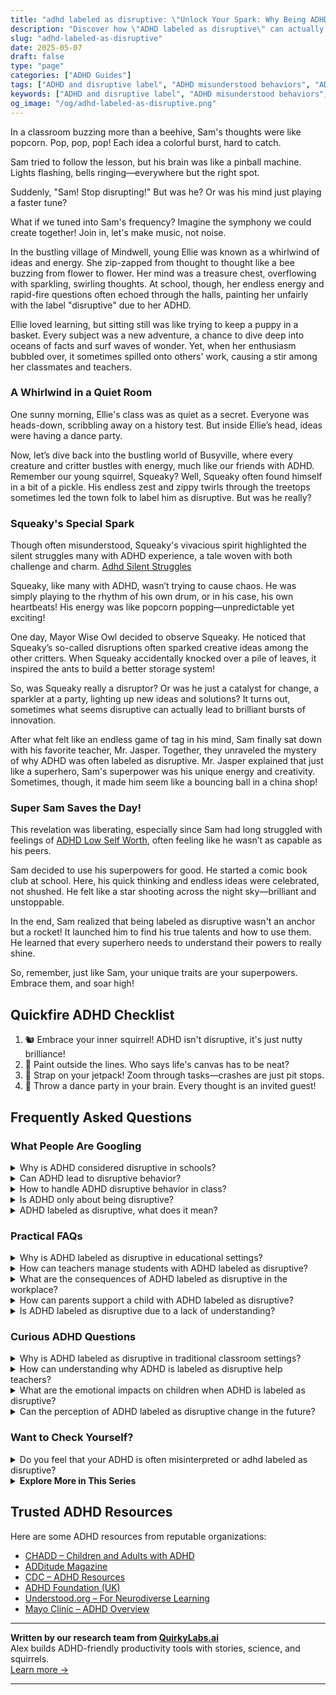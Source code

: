 ```yaml
---
title: "adhd labeled as disruptive: \"Unlock Your Spark: Why Being ADHD & Disruptive Rocks!\""
description: "Discover how \"ADHD labeled as disruptive\" can actually be a sign of vibrant creativity. Dive into our blog to feel seen and celebrate your unique mind!"
slug: "adhd-labeled-as-disruptive"
date: 2025-05-07
draft: false
type: "page"
categories: ["ADHD Guides"]
tags: ["ADHD and disruptive label", "ADHD misunderstood behaviors", "ADHD classroom challenges", "ADHD creative minds", "ADHD emotional support", "rethinking ADHD perceptions", "ADHD validation strategies"]
keywords: ["ADHD and disruptive label", "ADHD misunderstood behaviors", "ADHD classroom challenges", "ADHD creative minds", "ADHD emotional support", "rethinking ADHD perceptions", "ADHD validation strategies"]
og_image: "/og/adhd-labeled-as-disruptive.png"
---
```


In a classroom buzzing more than a beehive, Sam's thoughts were like popcorn. Pop, pop, pop! Each idea a colorful burst, hard to catch.

Sam tried to follow the lesson, but his brain was like a pinball machine. Lights flashing, bells ringing—everywhere but the right spot.

Suddenly, "Sam! Stop disrupting!" But was he? Or was his mind just playing a faster tune?

What if we tuned into Sam's frequency? Imagine the symphony we could create together! Join in, let's make music, not noise.

In the bustling village of Mindwell, young Ellie was known as a whirlwind of ideas and energy. She zip-zapped from thought to thought like a bee buzzing from flower to flower. Her mind was a treasure chest, overflowing with sparkling, swirling thoughts. At school, though, her endless energy and rapid-fire questions often echoed through the halls, painting her unfairly with the label "disruptive" due to her ADHD.

Ellie loved learning, but sitting still was like trying to keep a puppy in a basket. Every subject was a new adventure, a chance to dive deep into oceans of facts and surf waves of wonder. Yet, when her enthusiasm bubbled over, it sometimes spilled onto others' work, causing a stir among her classmates and teachers.

### A Whirlwind in a Quiet Room

One sunny morning, Ellie's class was as quiet as a secret. Everyone was heads-down, scribbling away on a history test. But inside Ellie’s head, ideas were having a dance party.

Now, let’s dive back into the bustling world of Busyville, where every creature and critter bustles with energy, much like our friends with ADHD. Remember our young squirrel, Squeaky? Well, Squeaky often found himself in a bit of a pickle. His endless zest and zippy twirls through the treetops sometimes led the town folk to label him as disruptive. But was he really?

### Squeaky's Special Spark

Though often misunderstood, Squeaky's vivacious spirit highlighted the silent struggles many with ADHD experience, a tale woven with both challenge and charm. [Adhd Silent Struggles](/pages/adhd-silent-struggles/)

Squeaky, like many with ADHD, wasn’t trying to cause chaos. He was simply playing to the rhythm of his own drum, or in his case, his own heartbeats! His energy was like popcorn popping—unpredictable yet exciting!

One day, Mayor Wise Owl decided to observe Squeaky. He noticed that Squeaky’s so-called disruptions often sparked creative ideas among the other critters. When Squeaky accidentally knocked over a pile of leaves, it inspired the ants to build a better storage system!

So, was Squeaky really a disruptor? Or was he just a catalyst for change, a sparkler at a party, lighting up new ideas and solutions? It turns out, sometimes what seems disruptive can actually lead to brilliant bursts of innovation.

After what felt like an endless game of tag in his mind, Sam finally sat down with his favorite teacher, Mr. Jasper. Together, they unraveled the mystery of why ADHD was often labeled as disruptive. Mr. Jasper explained that just like a superhero, Sam's superpower was his unique energy and creativity. Sometimes, though, it made him seem like a bouncing ball in a china shop!

### Super Sam Saves the Day!

This revelation was liberating, especially since Sam had long struggled with feelings of [ADHD Low Self Worth](/pages/adhd-low-self-worth/), often feeling like he wasn’t as capable as his peers.

Sam decided to use his superpowers for good. He started a comic book club at school. Here, his quick thinking and endless ideas were celebrated, not shushed. He felt like a star shooting across the night sky—brilliant and unstoppable.

In the end, Sam realized that being labeled as disruptive wasn't an anchor but a rocket! It launched him to find his true talents and how to use them. He learned that every superhero needs to understand their powers to really shine.

So, remember, just like Sam, your unique traits are your superpowers. Embrace them, and soar high!

## Quickfire ADHD Checklist

1. 🐿️ Embrace your inner squirrel! ADHD isn't disruptive, it's just nutty brilliance!
2. 🎨 Paint outside the lines. Who says life's canvas has to be neat?
3. 🚀 Strap on your jetpack! Zoom through tasks—crashes are just pit stops.
4. 🎉 Throw a dance party in your brain. Every thought is an invited guest!

## Frequently Asked Questions



### What People Are Googling

<details><summary>Why is ADHD considered disruptive in schools?</summary><p>ADHD can be seen as disruptive in schools primarily because traditional classroom settings often emphasize quiet, still, and uniform learning styles, which might not align well with the energetic and varied engagement styles of students with ADHD. These wonderful students may experience challenges with sustained attention or impulse control, making it tough to conform to conventional classroom expectations like sitting still or waiting to speak. It’s important to remember that this doesn’t reflect a lack of intelligence or capability, but rather a mismatch between the school environment and the unique ways in which these students process information and interact with the world. Recognizing and adapting teaching methods to include more dynamic and inclusive strategies can really help bridge this gap and allow students with ADHD to thrive.</p></details>
<details><summary>Can ADHD lead to disruptive behavior?</summary><p>Absolutely, it's quite common for ADHD to be associated with behaviors that can seem disruptive. This often stems from the brain's unique wiring in ADHD, which impacts impulse control and attention regulation. It's important to remember that this isn't about being difficult on purpose; it’s more about how some situations are processed and responded to differently. Understanding and support can really make a difference in managing these behaviors effectively.</p></details>
<details><summary>How to handle ADHD disruptive behavior in class?</summary><p>Dealing with ADHD-related disruptive behavior in class can be challenging, but a compassionate approach often yields the best results. First, it's essential to create a structured environment where expectations are clear but also allow for some flexibility to accommodate ADHD traits. Incorporating regular breaks, interactive learning activities, and clear, concise instructions can help maintain focus and reduce feelings of restlessness. Lastly, remember that positive reinforcement and understanding can go a long way in helping students feel supported and valued, making it easier for them to engage positively in the classroom environment.</p></details>
<details><summary>Is ADHD only about being disruptive?</summary><p>Absolutely not! ADHD involves a wide range of traits and behaviors, and being disruptive isn't a core feature for many individuals. In fact, ADHD includes challenges with attention regulation, impulsivity, and hyperactivity, which can manifest differently from person to person. Some might have difficulties with organization or time management rather than disruptive behavior. It's all about understanding each person's unique experiences and strengths.</p></details>
<details><summary>ADHD labeled as disruptive, what does it mean?</summary><p>When someone describes ADHD as "disruptive," they're often referring to behaviors that can interrupt typical activities or deviate from expected social norms, like difficulty staying seated, frequent interruptions in conversation, or challenges with maintaining focus. It's important to remember that these manifestations are not intentional disruptions but are part of the neurological wiring of someone with ADHD. Recognizing this can help shift the perspective from blame to understanding, creating a more supportive environment. This understanding is key in fostering positive relationships and effective strategies to work with ADHD, rather than against it.</p></details>



### Practical FAQs

<details><summary>Why is ADHD labeled as disruptive in educational settings?</summary><p>ADHD can be labeled as disruptive in educational settings primarily because typical classroom environments often emphasize quiet, still, and highly structured activities, which can be challenging for someone with ADHD. The natural tendencies of individuals with ADHD to seek stimulation and activity can sometimes clash with these expectations, leading to behaviors that may be seen as disruptive. However, it's important to remember that these behaviors are not intentional disruptions but manifestations of how their brains are wired. By understanding and adapting teaching methods to include more engaging and dynamic activities, we can create a learning environment where everyone can thrive.</p></details>
<details><summary>How can teachers manage students with ADHD labeled as disruptive?</summary><p>Absolutely, teachers can play a pivotal role in supporting students with ADHD in a positive way! First, it's important to understand that what might appear as disruptive is often just a manifestation of ADHD symptoms like hyperactivity or impulsivity. Creating a classroom environment that includes brief, engaging activities and incorporates movement can be incredibly beneficial. Additionally, clear, consistent routines and positive reinforcement can help students with ADHD feel secure and appreciated, reducing feelings of frustration and misunderstanding for both the student and the teacher. This approach not only helps the student with ADHD but also enhances the classroom atmosphere for everyone.</p></details>
<details><summary>What are the consequences of ADHD labeled as disruptive in the workplace?</summary><p>It can feel really tough when ADHD traits are seen as disruptive in the workplace. Since ADHD can affect focus, impulse control, and time management, it might sometimes unintentionally lead to misunderstandings or frustrations among coworkers or supervisors. However, it's important to remember that these challenges are just one side of the coin. Many individuals with ADHD also bring unique strengths to the table, like creativity, problem-solving abilities, and a dynamic energy that can positively transform a workplace environment. Embracing a comprehensive understanding and supportive strategies can truly make a difference in turning those challenges into assets!</p></details>
<details><summary>How can parents support a child with ADHD labeled as disruptive?</summary><p>Absolutely, supporting a child with ADHD, especially when they are seen as disruptive, starts with understanding and compassion. It's helpful to recognize that your child isn't being difficult on purpose; rather, their behavior is often a response to feeling overwhelmed or understimulated. Creating a structured, predictable home environment can make a world of difference, as can praising their efforts and successes, no matter how small. Also, regular, open conversations with teachers and caregivers to share strategies and insights can ensure that your child feels supported both at home and at school.</p></details>
<details><summary>Is ADHD labeled as disruptive due to a lack of understanding?</summary><p>Absolutely, there's often a misunderstanding about ADHD that can lead to it being unfairly labeled as disruptive. ADHD behaviors like impulsivity, hyperactivity, and inattention might not always align neatly with traditional expectations in structured environments like classrooms or certain workplaces. This misalignment doesn't mean that those with ADHD are intentionally disruptive; rather, they interact with the world in ways that are natural to them but often misunderstood. Greater awareness and tailored support can really help bridge this gap, highlighting the unique strengths and contributions of individuals with ADHD.</p></details>



### Curious ADHD Questions

<details><summary>Why is ADHD labeled as disruptive in traditional classroom settings?</summary><p>ADHD can be seen as disruptive in traditional classroom settings primarily because the typical school environment often values quiet, focused, and sedentary learning styles, which can be challenging for someone with ADHD. Individuals with ADHD might display behaviors like moving around, talking out of turn, or having difficulty following a structured routine, which doesn't always align with conventional classroom expectations. These characteristics aren't inherently disruptive but can appear so in a setting that isn't designed to cater to diverse neurological needs. Remember, everyone has unique strengths, and environments that embrace different learning styles can help everyone thrive!</p></details>
<details><summary>How can understanding why ADHD is labeled as disruptive help teachers?</summary><p>Understanding why ADHD is labeled as disruptive can be incredibly helpful for teachers—it's like finding a new tool for your toolkit! Recognizing the unique ways ADHD manifests, such as impulsivity or difficulty with sustained attention, helps teachers see these behaviors not as intentional disruptions but as part of the student's neurodivergent wiring. This insight encourages a compassionate, supportive approach, focusing on strategies that engage and work well with their ADHD students’ learning styles. Ultimately, this not only reduces frustration in the classroom but also fosters a more inclusive and effective teaching environment.</p></details>
<details><summary>What are the emotional impacts on children when ADHD is labeled as disruptive?</summary><p>When ADHD is labeled as disruptive, it can significantly affect a child's emotional well-being. Such labels can lead children to feel misunderstood or isolated, as they may believe they're at fault for behaviors that are actually part of their ADHD. This can lead to feelings of low self-esteem or anxiety, as they struggle to fit into expectations that don't accommodate their unique way of processing the world. It's really important for adults to approach ADHD with understanding and support, helping children recognize their incredible qualities and potential, not just the challenges they face.</p></details>
<details><summary>Can the perception of ADHD labeled as disruptive change in the future?</summary><p>Absolutely, the perception of ADHD as merely disruptive can definitely change, and it's already starting to shift. As awareness and understanding of ADHD deepen, more people are recognizing the unique strengths and creative perspectives that individuals with ADHD bring to the table. Societies and educational systems are gradually learning to better support and harness these qualities rather than stifle them. With continued advocacy and education, the future looks promising for a more inclusive and appreciative view of ADHD.</p></details>



### Want to Check Yourself?

<details><summary>Do you feel that your ADHD is often misinterpreted or adhd labeled as disruptive?</summary><p>Absolutely, and you're not alone in feeling that way. ADHD can sometimes be misunderstood by those who may not be familiar with the nuances of the condition. This misunderstanding can lead to perceptions of being merely disruptive, when in reality, your brain is just juggling a lot more at once than others might. Remember, what might look like disruption is often just your unique way of processing and engaging with the world around you.</p></details>

<script type="application/ld+json">
{
  "@context": "https://schema.org",
  "@type": "FAQPage",
  "mainEntity": [
    {
      "@type": "Question",
      "name": "Why is ADHD considered disruptive in schools?",
      "acceptedAnswer": {
        "@type": "Answer",
        "text": "ADHD can be seen as disruptive in schools primarily because traditional classroom settings often emphasize quiet, still, and uniform learning styles, which might not align well with the energetic and varied engagement styles of students with ADHD. These wonderful students may experience challenges with sustained attention or impulse control, making it tough to conform to conventional classroom expectations like sitting still or waiting to speak. It\u2019s important to remember that this doesn\u2019t reflect a lack of intelligence or capability, but rather a mismatch between the school environment and the unique ways in which these students process information and interact with the world. Recognizing and adapting teaching methods to include more dynamic and inclusive strategies can really help bridge this gap and allow students with ADHD to thrive."
      }
    },
    {
      "@type": "Question",
      "name": "Can ADHD lead to disruptive behavior?",
      "acceptedAnswer": {
        "@type": "Answer",
        "text": "Absolutely, it's quite common for ADHD to be associated with behaviors that can seem disruptive. This often stems from the brain's unique wiring in ADHD, which impacts impulse control and attention regulation. It's important to remember that this isn't about being difficult on purpose; it\u2019s more about how some situations are processed and responded to differently. Understanding and support can really make a difference in managing these behaviors effectively."
      }
    },
    {
      "@type": "Question",
      "name": "How to handle ADHD disruptive behavior in class?",
      "acceptedAnswer": {
        "@type": "Answer",
        "text": "Dealing with ADHD-related disruptive behavior in class can be challenging, but a compassionate approach often yields the best results. First, it's essential to create a structured environment where expectations are clear but also allow for some flexibility to accommodate ADHD traits. Incorporating regular breaks, interactive learning activities, and clear, concise instructions can help maintain focus and reduce feelings of restlessness. Lastly, remember that positive reinforcement and understanding can go a long way in helping students feel supported and valued, making it easier for them to engage positively in the classroom environment."
      }
    },
    {
      "@type": "Question",
      "name": "Is ADHD only about being disruptive?",
      "acceptedAnswer": {
        "@type": "Answer",
        "text": "Absolutely not! ADHD involves a wide range of traits and behaviors, and being disruptive isn't a core feature for many individuals. In fact, ADHD includes challenges with attention regulation, impulsivity, and hyperactivity, which can manifest differently from person to person. Some might have difficulties with organization or time management rather than disruptive behavior. It's all about understanding each person's unique experiences and strengths."
      }
    },
    {
      "@type": "Question",
      "name": "ADHD labeled as disruptive, what does it mean?",
      "acceptedAnswer": {
        "@type": "Answer",
        "text": "When someone describes ADHD as \"disruptive,\" they're often referring to behaviors that can interrupt typical activities or deviate from expected social norms, like difficulty staying seated, frequent interruptions in conversation, or challenges with maintaining focus. It's important to remember that these manifestations are not intentional disruptions but are part of the neurological wiring of someone with ADHD. Recognizing this can help shift the perspective from blame to understanding, creating a more supportive environment. This understanding is key in fostering positive relationships and effective strategies to work with ADHD, rather than against it."
      }
    }
  ]
}
</script>
<script type="application/ld+json">
{
  "@context": "https://schema.org",
  "@type": "Article",
  "author": {
    "@type": "Person",
    "name": "QuirkyLabs",
    "url": "https://quirkylabs.ai/about"
  },
  "headline": "adhd labeled as disruptive: \"Unlock Your Spark: Why Being ADHD & Disruptive Rocks!\"",
  "mainEntityOfPage": "https://blog.quirkylabs.ai/pages/adhd-labeled-as-disruptive/",
  "datePublished": "2025-05-07"
}
</script>
<script type="application/ld+json">
{
  "@context": "https://schema.org",
  "@type": "BreadcrumbList",
  "itemListElement": [
    {
      "@type": "ListItem",
      "position": 1,
      "name": "Home",
      "item": "https://quirkylabs.ai/"
    },
    {
      "@type": "ListItem",
      "position": 2,
      "name": "Blog",
      "item": "https://blog.quirkylabs.ai/"
    },
    {
      "@type": "ListItem",
      "position": 3,
      "name": "adhd labeled as disruptive: \"Unlock Your Spark: Why Being ADHD & Disruptive Rocks!\"",
      "item": "https://blog.quirkylabs.ai/pages/adhd-labeled-as-disruptive/"
    }
  ]
}
</script>

<details>
<summary><strong>Explore More in This Series</strong></summary>

- [Adhd Feel Dumb](/pages/adhd-feel-dumb/)
- [Adhd Bad Kid Label](/pages/adhd-bad-kid-label/)
- [Adhd People Think Im Stupid](/pages/adhd-people-think-im-stupid/)
- [Adhd Silent Struggles](/pages/adhd-silent-struggles/)
- [Adhd Feel Lazy](/pages/adhd-feel-lazy/)
- [Adhd Afraid Of Being Seen](/pages/adhd-afraid-of-being-seen/)
- [Adhd Carrying School Shame](/pages/adhd-carrying-school-shame/)
- [Adhd Fear Of Judgment](/pages/adhd-fear-of-judgment/)
</details>



## Trusted ADHD Resources

Here are some ADHD resources from reputable organizations:

- [CHADD – Children and Adults with ADHD](https://chadd.org)
- [ADDitude Magazine](https://www.additudemag.com)
- [CDC – ADHD Resources](https://www.cdc.gov/ncbddd/adhd)
- [ADHD Foundation (UK)](https://www.adhdfoundation.org.uk)
- [Understood.org – For Neurodiverse Learning](https://www.understood.org)
- [Mayo Clinic – ADHD Overview](https://www.mayoclinic.org/diseases-conditions/adhd)


---

**Written by our research team from [QuirkyLabs.ai](https://quirkylabs.ai)**  
Alex builds ADHD-friendly productivity tools with stories, science, and squirrels.  
[Learn more →](https://quirkylabs.ai)

---